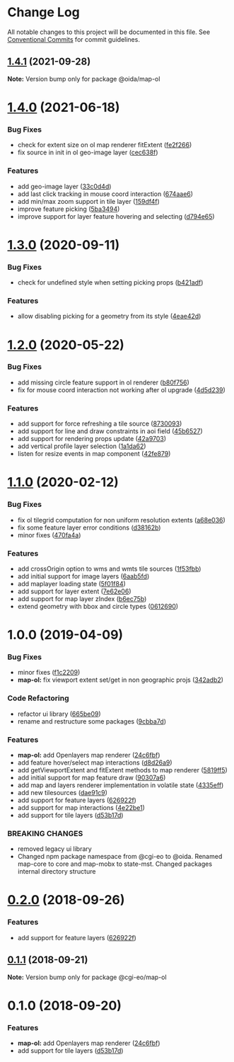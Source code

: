 # Change Log

All notable changes to this project will be documented in this file.
See [Conventional Commits](https://conventionalcommits.org) for commit guidelines.

## [1.4.1](https://gitlab.dev.eoss-cloud.it/frontend/oida/compare/@oida/map-ol@1.4.0...@oida/map-ol@1.4.1) (2021-09-28)

**Note:** Version bump only for package @oida/map-ol





# [1.4.0](https://gitlab.dev.eoss-cloud.it/frontend/oida/compare/@oida/map-ol@1.3.0...@oida/map-ol@1.4.0) (2021-06-18)


### Bug Fixes

* check for extent size on ol map renderer fitExtent ([fe2f266](https://gitlab.dev.eoss-cloud.it/frontend/oida/commit/fe2f2667d5678266cb10eb10cb14a74b2e56f735))
* fix source in init in ol geo-image layer ([cec638f](https://gitlab.dev.eoss-cloud.it/frontend/oida/commit/cec638f4948f1bb68e20d3ba39f3a54a012ff726))


### Features

* add geo-image layer ([33c0d4d](https://gitlab.dev.eoss-cloud.it/frontend/oida/commit/33c0d4dfd72c27c26a4e02a061c74c4a40c58bf8))
* add last click tracking in mouse coord interaction ([674aae6](https://gitlab.dev.eoss-cloud.it/frontend/oida/commit/674aae6cce3a842e7b7e6272212fe1addd0b778e))
* add min/max zoom support in tile layer ([159df4f](https://gitlab.dev.eoss-cloud.it/frontend/oida/commit/159df4f729d81c3326a2b5e30c92e233701eddfc))
* improve feature picking ([5ba3494](https://gitlab.dev.eoss-cloud.it/frontend/oida/commit/5ba3494454f8708d5a6ac14f201cfdcc0a820313))
* improve support for layer feature hovering and selecting ([d794e65](https://gitlab.dev.eoss-cloud.it/frontend/oida/commit/d794e65b8eb6adea2b5badbb5400cc62882f4b27))





# [1.3.0](https://gitlab.dev.eoss-cloud.it/frontend/oida/compare/@oida/map-ol@1.2.0...@oida/map-ol@1.3.0) (2020-09-11)


### Bug Fixes

* check for undefined style when setting picking props ([b421adf](https://gitlab.dev.eoss-cloud.it/frontend/oida/commit/b421adf78be516899b62d3348730dc34f7d83d37))


### Features

* allow disabling picking for a geometry from its style ([4eae42d](https://gitlab.dev.eoss-cloud.it/frontend/oida/commit/4eae42d24a23e9149ac579bc5a9bfd5a1cd09277))





# [1.2.0](https://gitlab.dev.eoss-cloud.it/frontend/oida/compare/@oida/map-ol@1.1.0...@oida/map-ol@1.2.0) (2020-05-22)


### Bug Fixes

* add missing circle feature support in ol renderer ([b80f756](https://gitlab.dev.eoss-cloud.it/frontend/oida/commit/b80f756523c8794e1f18dfee99daba3eb3b35f3f))
* fix for mouse coord interaction not working after ol upgrade ([4d5d239](https://gitlab.dev.eoss-cloud.it/frontend/oida/commit/4d5d23947de5c8d7c3b01bd03bda59132e4598e9))


### Features

* add support for force refreshing a tile source ([8730093](https://gitlab.dev.eoss-cloud.it/frontend/oida/commit/87300931e5896b42108508ecefbd0f09292ba8c1))
* add support for line and draw constraints in aoi field ([45b6527](https://gitlab.dev.eoss-cloud.it/frontend/oida/commit/45b6527e3ae17e0958828f50da32228acd27846b))
* add support for rendering props update ([42a9703](https://gitlab.dev.eoss-cloud.it/frontend/oida/commit/42a97032ac9a5ba3071809a217e64d4c6e847d2a))
* add vertical profile layer selection ([1a1da62](https://gitlab.dev.eoss-cloud.it/frontend/oida/commit/1a1da62589d3ac33267ce5a26dab571f71c47f55))
* listen for resize events in map component ([42fe879](https://gitlab.dev.eoss-cloud.it/frontend/oida/commit/42fe8791e757b4d0d82ef2fc55abdd916a2341b6))





# [1.1.0](https://gitlab.dev.eoss-cloud.it/frontend/oida/compare/@oida/map-ol@1.0.0...@oida/map-ol@1.1.0) (2020-02-12)


### Bug Fixes

* fix ol tilegrid computation for non uniform resolution extents ([a68e036](https://gitlab.dev.eoss-cloud.it/frontend/oida/commit/a68e0363562233e274c1b6d58f33a7aad713018e))
* fix some feature layer error conditions ([d38162b](https://gitlab.dev.eoss-cloud.it/frontend/oida/commit/d38162bb983c377b5dbcb324b55f086210da8012))
* minor fixes ([470fa4a](https://gitlab.dev.eoss-cloud.it/frontend/oida/commit/470fa4aa19578e6a2bcb77fe12c8cd1e560bf688))


### Features

* add crossOrigin option to wms and wmts tile sources ([1f53fbb](https://gitlab.dev.eoss-cloud.it/frontend/oida/commit/1f53fbbed5484b74a136b80e2769c4bd90f38e4e))
* add initial support for image layers ([6aab5fd](https://gitlab.dev.eoss-cloud.it/frontend/oida/commit/6aab5fd56c3709bb21b95fd5d71227fc7e1b8d71))
* add maplayer loading state ([5f01f84](https://gitlab.dev.eoss-cloud.it/frontend/oida/commit/5f01f84c82d63dc55c6d13826988546c35e06335))
* add support for layer extent ([7e62e06](https://gitlab.dev.eoss-cloud.it/frontend/oida/commit/7e62e065e28573e11968ad848b20b922d40c3ab1))
* add support for map layer zIndex ([b6ec75b](https://gitlab.dev.eoss-cloud.it/frontend/oida/commit/b6ec75b3d4a3b53f5f59c34ce2c2156852265fbd))
* extend geometry with bbox and circle types ([0612690](https://gitlab.dev.eoss-cloud.it/frontend/oida/commit/0612690fdf26a53fd236d2de3d36a04953503043))





# 1.0.0 (2019-04-09)


### Bug Fixes

* minor fixes ([f1c2209](https://gitlab.dev.eoss-cloud.it/frontend/oida/commit/f1c2209))
* **map-ol:** fix viewport extent set/get in non geographic projs ([342adb2](https://gitlab.dev.eoss-cloud.it/frontend/oida/commit/342adb2))


### Code Refactoring

* refactor ui library ([665be09](https://gitlab.dev.eoss-cloud.it/frontend/oida/commit/665be09))
* rename and restructure some packages ([9cbba7d](https://gitlab.dev.eoss-cloud.it/frontend/oida/commit/9cbba7d))


### Features

* **map-ol:** add Openlayers map renderer ([24c6fbf](https://gitlab.dev.eoss-cloud.it/frontend/oida/commit/24c6fbf))
* add feature hover/select map interactions ([d8d26a9](https://gitlab.dev.eoss-cloud.it/frontend/oida/commit/d8d26a9))
* add getViewportExtent and fitExtent methods to map renderer ([5819ff5](https://gitlab.dev.eoss-cloud.it/frontend/oida/commit/5819ff5))
* add initial support for map feature draw ([90307a6](https://gitlab.dev.eoss-cloud.it/frontend/oida/commit/90307a6))
* add map and layers renderer implementation in volatile state ([4335eff](https://gitlab.dev.eoss-cloud.it/frontend/oida/commit/4335eff))
* add new tilesources ([dae91c9](https://gitlab.dev.eoss-cloud.it/frontend/oida/commit/dae91c9))
* add support for feature layers ([626922f](https://gitlab.dev.eoss-cloud.it/frontend/oida/commit/626922f))
* add support for map interactions ([4e22be1](https://gitlab.dev.eoss-cloud.it/frontend/oida/commit/4e22be1))
* add support for tile layers ([d53b17d](https://gitlab.dev.eoss-cloud.it/frontend/oida/commit/d53b17d))


### BREAKING CHANGES

* removed legacy ui library
* Changed npm package namespace from @cgi-eo to @oida. Renamed map-core to core and
map-mobx to state-mst. Changed packages internal directory structure





<a name="0.2.0"></a>
# [0.2.0](https://gitlab.dev.eoss-cloud.it/frontend/oida/compare/@cgi-eo/map-ol@0.1.1...@cgi-eo/map-ol@0.2.0) (2018-09-26)


### Features

* add support for feature layers ([626922f](https://gitlab.dev.eoss-cloud.it/frontend/oida/commit/626922f))





<a name="0.1.1"></a>
## [0.1.1](https://gitlab.dev.eoss-cloud.it/frontend/oida/compare/@cgi-eo/map-ol@0.1.0...@cgi-eo/map-ol@0.1.1) (2018-09-21)

**Note:** Version bump only for package @cgi-eo/map-ol





<a name="0.1.0"></a>
# 0.1.0 (2018-09-20)


### Features

* **map-ol:** add Openlayers map renderer ([24c6fbf](https://gitlab.dev.eoss-cloud.it/frontend/oida/commit/24c6fbf))
* add support for tile layers ([d53b17d](https://gitlab.dev.eoss-cloud.it/frontend/oida/commit/d53b17d))
